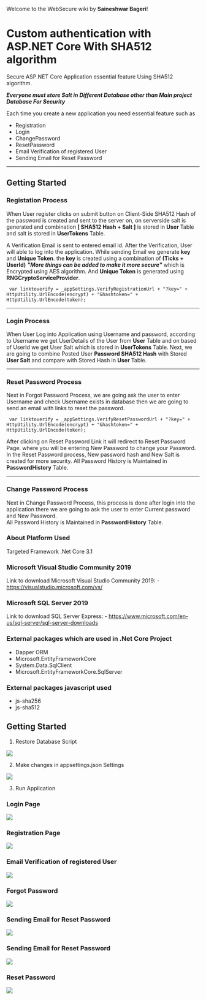 Welcome to the WebSecure wiki by **Saineshwar Bageri**!

# Custom authentication with ASP.NET Core With SHA512 algorithm
Secure ASP.NET Core Application essential feature Using SHA512 algorithm. 

_**Everyone must store Salt in Different Database other than Main project Database For Security**_

Each time you create a new application you need essential feature such as
* Registration
* Login
* ChangePassword
* ResetPassword
* Email Verification of registered User
* Sending Email for Reset Password

***
## Getting Started

### Registation Process

When User register clicks on submit button on Client-Side SHA512 Hash of the password is created and sent to the server on, on serverside salt is generated and combination **[ SHA512 Hash + Salt ]** is stored in **User** Table and salt is stored in **UserTokens** Table. 

A Verification Email is sent to entered email id. After the Verification, User will able to log into the application. 
While sending Email we generate **key** and **Unique Token**. the **key** is created using a combination of **(Ticks + UserId)** 
**_"More things can be added to make it more secure"_** which is Encrypted using AES algorithm. And **Unique Token** is generated using **RNGCryptoServiceProvider**. 

` var linktoverify = _appSettings.VerifyRegistrationUrl + "?key=" + HttpUtility.UrlEncode(encrypt) + "&hashtoken=" + HttpUtility.UrlEncode(token);`



***
### Login Process
   
When User Log into Application using Username and password, according to Username we get UserDetails of the User from **User** Table and on based of UserId we get User Salt which is stored in **UserTokens** Table. Next, we are going to combine Posted User **Password SHA512 Hash** with Stored **User Salt** and compare with Stored Hash in **User** Table.  


***


### Reset Password Process
Next in Forgot Password Process, we are going ask the user to enter Username and check Username exists in database then we are going to send an email with links to reset the password.
 
` var linktoverify = _appSettings.VerifyResetPasswordUrl + "?key=" + HttpUtility.UrlEncode(encrypt) + "&hashtoken=" + HttpUtility.UrlEncode(token);`

After clicking on Reset Password Link it will redirect to Reset Password Page. where you will be entering New Password to change your Password.
In the Reset Password process, New password hash and New Salt is created for more security.
All Password History is Maintained in **PasswordHistory** Table.
***

### Change Password Process
Next in Change Password Process, this process is done after login into the application there we are going to ask the user to enter Current password and New Password.  
All Password History is Maintained in **PasswordHistory** Table.

### About Platform Used 
Targeted Framework .Net Core 3.1

### Microsoft Visual Studio Community 2019<br>
Link to download Microsoft Visual Studio Community 2019: - https://visualstudio.microsoft.com/vs/ 

### Microsoft SQL Server 2019<br>
Link to download SQL Server Express: - https://www.microsoft.com/en-us/sql-server/sql-server-downloads

### External packages which are used in .Net Core Project
* Dapper ORM
* Microsoft.EntityFrameworkCore
* System.Data.SqlClient
* Microsoft.EntityFrameworkCore.SqlServer

### External packages javascript used
* js-sha256
* js-sha512

## Getting Started
1. Restore Database Script

![](https://github.com/saineshwar/WebSecure/blob/master/WebSecure/Images/4.png)

2. Make changes in appsettings.json Settings

![](https://github.com/saineshwar/WebSecure/blob/master/WebSecure/Images/13.png)

3. Run Application 

### Login Page

![](https://github.com/saineshwar/WebSecure/blob/master/WebSecure/Images/9.png)

### Registration Page

![](https://github.com/saineshwar/WebSecure/blob/master/WebSecure/Images/8.png)

### Email Verification of registered User

![](https://github.com/saineshwar/WebSecure/blob/master/WebSecure/Images/6.png)

### Forgot Password

![](https://github.com/saineshwar/WebSecure/blob/master/WebSecure/Images/10.png)

### Sending Email for Reset Password

![](https://github.com/saineshwar/WebSecure/blob/master/WebSecure/Images/11.png)

### Sending Email for Reset Password

![](https://github.com/saineshwar/WebSecure/blob/master/WebSecure/Images/7.png)

### Reset Password

![](https://github.com/saineshwar/WebSecure/blob/master/WebSecure/Images/12.png)



